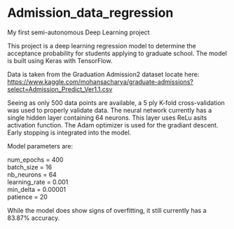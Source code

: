 # Admission_data_regression
My first semi-autonomous Deep Learning project

This project is a deep learning regression model to determine the acceptance probability for students applying to graduate school. The model is built using Keras with TensorFlow.

Data is taken from the Graduation Admission2 dataset locate here: https://www.kaggle.com/mohansacharya/graduate-admissions?select=Admission_Predict_Ver1.1.csv

Seeing as only 500 data points are available, a 5 ply K-fold cross-validation was used to properly validate data. The neural network currently has a single hidden layer containing 64 neurons. This layer uses ReLu asits activation function. The Adam optimizer is used for the gradiant descent. Early stopping is integrated into the model.

Model parameters are:

num_epochs = 400  
batch_size = 16  
nb_neurons = 64  
learning_rate = 0.001  
min_delta = 0.00001  
patience = 20  

While the model does show signs of overfitting, it still currently has a 83.87% accuracy.
